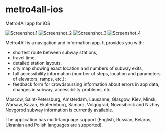 # metro4all-ios
Metro4All app for iOS

![Screenshot_1](http://a2.mzstatic.com/us/r30/Purple4/v4/0a/18/74/0a187488-b668-20e9-6472-095bc8582961/screen322x572.jpeg)
![Screenshot_2](http://a3.mzstatic.com/us/r30/Purple69/v4/08/f0/65/08f06523-ca17-8771-cbd6-80a0c07e5836/screen322x572.jpeg)
![Screenshot_3](http://a5.mzstatic.com/us/r30/Purple69/v4/47/ad/a1/47ada1bf-3e43-6716-ed32-0ab4800a4a25/screen322x572.jpeg)
![Screenshot_4](http://a4.mzstatic.com/us/r30/Purple4/v4/be/d2/57/bed25712-157e-4bd5-aea9-9a728e1eeb31/screen322x572.jpeg)

Metro4All is a navigation and information app. It provides you with:
- shortest route between subway stations,
- travel time,
- detailed station layouts, 
- city map showing exact location and numbers of subway exits, 
- full accessibility information (number of steps, location and parameters of elevators, ramps, etc.);
- feedback form for crowdsoursing information about errors in app data, changes in subway, accessibility problems, etc.

Moscow, Saint-Petersburg, Amsterdam, Lausanne, Glasgow, Kiev, Minsk, Warsaw, Kazan, Ekaterinburg, Samara, Volgograd, Novosibirsk and Nizhny Novgorod subway information is currently available. 

The application has multi-language support (English, Russian, Belarus, Ukranian and Polish languages are supported).
